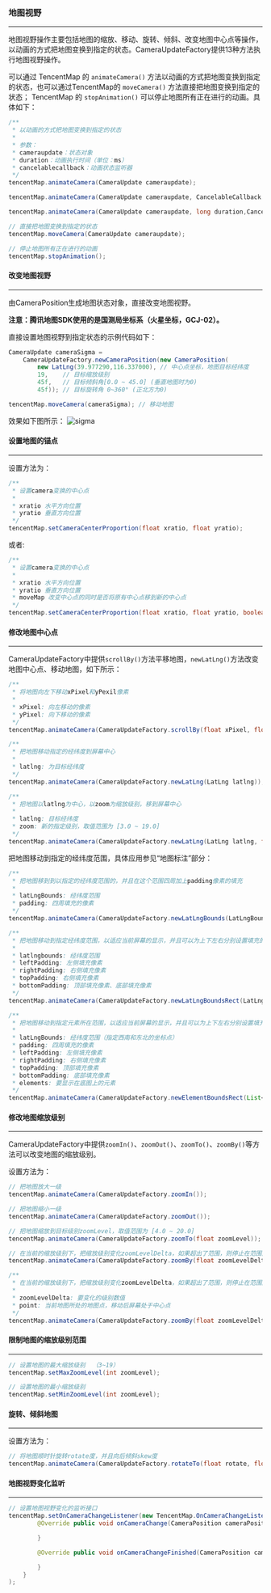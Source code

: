 ### 地图视野
----

地图视野操作主要包括地图的缩放、移动、旋转、倾斜、改变地图中心点等操作，以动画的方式把地图变换到指定的状态。CameraUpdateFactory提供13种方法执行地图视野操作。

可以通过 TencentMap 的 `animateCamera()` 方法以动画的方式把地图变换到指定的状态，也可以通过TencentMap的 `moveCamera()` 方法直接把地图变换到指定的状态； TencentMap 的 `stopAnimation()` 可以停止地图所有正在进行的动画。具体如下：

```java
/**
 * 以动画的方式把地图变换到指定的状态
 *
 * 参数：
 * cameraupdate：状态对象
 * duration：动画执行时间（单位：ms）
 * cancelablecallback：动画状态监听器
 */
tencentMap.animateCamera(CameraUpdate cameraupdate);

tencentMap.animateCamera(CameraUpdate cameraupdate, CancelableCallback cancelablecallback);

tencentMap.animateCamera(CameraUpdate cameraupdate, long duration,CancelableCallback cancelablecallback);

// 直接把地图变换到指定的状态
tencentMap.moveCamera(CameraUpdate cameraupdate);

// 停止地图所有正在进行的动画
tencentMap.stopAnimation();
```

#### 改变地图视野
----

由CameraPosition生成地图状态对象，直接改变地图视野。

__注意：腾讯地图SDK使用的是国测局坐标系（火星坐标，GCJ-02）。__

直接设置地图视野到指定状态的示例代码如下：

```java
CameraUpdate cameraSigma =
    CameraUpdateFactory.newCameraPosition(new CameraPosition(
        new LatLng(39.977290,116.337000), // 中心点坐标，地图目标经纬度
        19,    // 目标缩放级别
        45f,   // 目标倾斜角[0.0 ~ 45.0] (垂直地图时为0)
        45f)); // 目标旋转角 0~360° (正北方为0)

tencentMap.moveCamera(cameraSigma); // 移动地图
```

效果如下图所示：
![sigma](/show_map/images/camera_position.jpg)

#### 设置地图的锚点
----

设置方法为：

```java
/**
 * 设置camera变换的中心点
 *
 * xratio 水平方向位置
 * yratio 垂直方向位置
 */
tencentMap.setCameraCenterProportion(float xratio, float yratio);
```

或者:

```java
/**
 * 设置camera变换的中心点
 *
 * xratio 水平方向位置
 * yratio 垂直方向位置
 * moveMap 改变中心点的同时是否将原有中心点移到新的中心点
 */
tencentMap.setCameraCenterProportion(float xratio, float yratio, boolean moveMap);
```

#### 修改地图中心点
----

CameraUpdateFactory中提供`scrollBy()`方法平移地图，`newLatLng()`方法改变地图中心点、移动地图，如下所示：

```java
/**
 * 将地图向左下移动xPixel和yPexil像素
 * 
 * xPixel: 向左移动的像素
 * yPixel: 向下移动的像素
 */
tencentMap.animateCamera(CameraUpdateFactory.scrollBy(float xPixel, float yPixel));

/**
 * 把地图移动指定的经纬度到屏幕中心
 * 
 * latlng: 为目标经纬度
 */
tencentMap.animateCamera(CameraUpdateFactory.newLatLng(LatLng latlng));

/**
 * 把地图以latlng为中心，以zoom为缩放级别，移到屏幕中心
 * 
 * latlng: 目标经纬度
 * zoom: 新的指定级别，取值范围为 [3.0 ~ 19.0]
 */
tencentMap.animateCamera(CameraUpdateFactory.newLatLng(LatLng latlng, float zoom));
```

把地图移动到指定的经纬度范围，具体应用参见“地图标注”部分：

```java
/**
 * 把地图移到到以指定的经纬度范围的，并且在这个范围四周加上padding像素的填充
 *
 * latLngBounds: 经纬度范围
 * padding: 四周填充的像素
 */
tencentMap.animateCamera(CameraUpdateFactory.newLatLngBounds(LatLngBounds latlngbounds, int padding));

/**
 * 把地图移动到指定经纬度范围，以适应当前屏幕的显示，并且可以为上下左右分别设置填充的像素
 *
 * latlngbounds: 经纬度范围
 * leftPadding: 左侧填充像素
 * rightPadding: 右侧填充像素
 * topPadding: 右侧填充像素
 * bottomPadding: 顶部填充像素、底部填充像素
 */
tencentMap.animateCamera(CameraUpdateFactory.newLatLngBoundsRect(LatLngBounds latlngbounds, int leftPadding, int rightPadding, int topPadding, int bottomPadding));

/**
 * 把地图移动到指定元素所在范围，以适应当前屏幕的显示，并且可以为上下左右分别设置填充的像素.
 *
 * latLngBounds: 经纬度范围（指定西南和东北的坐标点）
 * padding: 四周填充的像素
 * leftPadding: 左侧填充像素
 * rightPadding: 右侧填充像素
 * topPadding: 顶部填充像素
 * bottomPadding: 底部填充像素
 * elements: 要显示在底图上的元素
 */
tencentMap.animateCamera(CameraUpdateFactory.newElementBoundsRect(List<IMapElement> elements, int leftPadding, int rightPadding, int topPadding, int bottomPadding));
```

#### 修改地图缩放级别
----

CameraUpdateFactory中提供`zoomIn()`、`zoomOut()`、`zoomTo()`、`zoomBy()`等方法可以改变地图的缩放级别。

设置方法为：

```java
// 把地图放大一级
tencentMap.animateCamera(CameraUpdateFactory.zoomIn()); 

// 把地图缩小一级
tencentMap.animateCamera(CameraUpdateFactory.zoomOut()); 

// 把地图缩放到目标级别zoomLevel，取值范围为 [4.0 ~ 20.0]
tencentMap.animateCamera(CameraUpdateFactory.zoomTo(float zoomLevel));

// 在当前的缩放级别下，把缩放级别变化zoomLevelDelta，如果超出了范围，则停止在范围内
tencentMap.animateCamera(CameraUpdateFactory.zoomBy(float zoomLevelDelta)); 

/**
 * 在当前的缩放级别下，把缩放级别变化zoomLevelDelta，如果超出了范围，则停止在范围内；
 *
 * zoomLevelDelta: 要变化的级别数值
 * point: 当前地图所处的地图点，移动后屏幕处于中心点
 */
tencentMap.animateCamera(CameraUpdateFactory.zoomBy(float zoomLevelDelta, Point point));
```

#### 限制地图的缩放级别范围
----

```java
// 设置地图的最大缩放级别  （3~19）
tencentMap.setMaxZoomLevel(int zoomLevel); 

// 设置地图的最小缩放级别
tencentMap.setMinZoomLevel(int zoomLevel); 
```

#### 旋转、倾斜地图
----

设置方法为：

```java
// 将地图顺时针旋转rotate度，并且向后倾斜skew度
tencentMap.animateCamera(CameraUpdateFactory.rotateTo(float rotate, float skew));
```

#### 地图视野变化监听
----

```java
// 设置地图视野变化的监听接口
tencentMap.setOnCameraChangeListener(new TencentMap.OnCameraChangeListener() {
        @Override public void onCameraChange(CameraPosition cameraPosition) {

        }

        @Override public void onCameraChangeFinished(CameraPosition cameraPosition) {

        }
    }
);
```